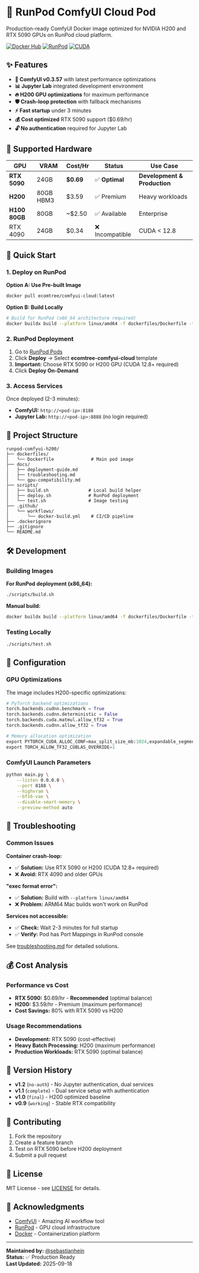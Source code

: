 # 🚀 RunPod ComfyUI Cloud Pod

Production-ready ComfyUI Docker image optimized for NVIDIA H200 and RTX 5090 GPUs on RunPod cloud platform.

[![Docker Hub](https://img.shields.io/badge/Docker-Hub-blue?logo=docker)](https://hub.docker.com/r/ecomtree/comfyui-cloud)
[![RunPod](https://img.shields.io/badge/RunPod-Cloud-green?logo=runpod)](https://runpod.io/)
[![CUDA](https://img.shields.io/badge/CUDA-12.8+-brightgreen?logo=nvidia)](https://developer.nvidia.com/cuda-toolkit)

## ✨ Features

- **🎨 ComfyUI v0.3.57** with latest performance optimizations
- **📊 Jupyter Lab** integrated development environment  
- **🔥 H200 GPU optimizations** for maximum performance
- **🛡️ Crash-loop protection** with fallback mechanisms
- **⚡ Fast startup** under 3 minutes
- **💰 Cost optimized** RTX 5090 support ($0.69/hr)
- **🔓 No authentication** required for Jupyter Lab

## 🎯 Supported Hardware

| GPU | VRAM | Cost/Hr | Status | Use Case |
|-----|------|---------|--------|----------|
| **RTX 5090** | 24GB | **$0.69** | ✅ **Optimal** | **Development & Production** |
| **H200** | 80GB HBM3 | $3.59 | ✅ Premium | Heavy workloads |
| **H100 80GB** | 80GB | ~$2.50 | ✅ Available | Enterprise |
| RTX 4090 | 24GB | $0.34 | ❌ Incompatible | CUDA < 12.8 |

## 🚀 Quick Start

### 1. Deploy on RunPod

**Option A: Use Pre-built Image**
```bash
docker pull ecomtree/comfyui-cloud:latest
```

**Option B: Build Locally**
```bash
# Build for RunPod (x86_64 architecture required)
docker buildx build --platform linux/amd64 -f dockerfiles/Dockerfile -t ecomtree/comfyui-cloud .
```

### 2. RunPod Deployment

1. Go to [RunPod Pods](https://console.runpod.io/pods)
2. Click **Deploy** → Select **ecomtree-comfyui-cloud** template
3. **Important:** Choose RTX 5090 or H200 GPU (CUDA 12.8+ required)
4. Click **Deploy On-Demand**

### 3. Access Services

Once deployed (2-3 minutes):
- **ComfyUI:** `http://<pod-ip>:8188`
- **Jupyter Lab:** `http://<pod-ip>:8888` (no login required)

## 🔧 Project Structure

```
runpod-comfyui-h200/
├── dockerfiles/
│   └── Dockerfile              # Main pod image
├── docs/
│   ├── deployment-guide.md
│   ├── troubleshooting.md
│   └── gpu-compatibility.md
├── scripts/
│   ├── build.sh               # Local build helper
│   ├── deploy.sh              # RunPod deployment
│   └── test.sh                # Image testing
├── .github/
│   └── workflows/
│       └── docker-build.yml    # CI/CD pipeline
├── .dockerignore
├── .gitignore
└── README.md
```

## 🛠️ Development

### Building Images

**For RunPod deployment (x86_64):**
```bash
./scripts/build.sh
```

**Manual build:**
```bash
docker buildx build --platform linux/amd64 -f dockerfiles/Dockerfile -t ecomtree/comfyui-cloud:latest .
```

### Testing Locally
```bash
./scripts/test.sh
```

## 🔧 Configuration

### GPU Optimizations

The image includes H200-specific optimizations:

```python
# PyTorch backend optimizations
torch.backends.cudnn.benchmark = True
torch.backends.cudnn.deterministic = False
torch.backends.cuda.matmul.allow_tf32 = True
torch.backends.cudnn.allow_tf32 = True

# Memory allocation optimization
export PYTORCH_CUDA_ALLOC_CONF=max_split_size_mb:1024,expandable_segments:True
export TORCH_ALLOW_TF32_CUBLAS_OVERRIDE=1
```

### ComfyUI Launch Parameters

```bash
python main.py \
    --listen 0.0.0.0 \
    --port 8188 \
    --highvram \
    --bf16-vae \
    --disable-smart-memory \
    --preview-method auto
```

## 🐛 Troubleshooting

### Common Issues

**Container crash-loop:**
- ✅ **Solution:** Use RTX 5090 or H200 (CUDA 12.8+ required)
- ❌ **Avoid:** RTX 4090 and older GPUs

**"exec format error":**
- ✅ **Solution:** Build with `--platform linux/amd64`
- ❌ **Problem:** ARM64 Mac builds won't work on RunPod

**Services not accessible:**
- ✅ **Check:** Wait 2-3 minutes for full startup
- ✅ **Verify:** Pod has Port Mappings in RunPod console

See [troubleshooting.md](docs/troubleshooting.md) for detailed solutions.

## 💰 Cost Analysis

### Performance vs Cost

- **RTX 5090:** $0.69/hr - **Recommended** (optimal balance)
- **H200:** $3.59/hr - Premium (maximum performance)
- **Cost Savings:** 80% with RTX 5090 vs H200

### Usage Recommendations

- **Development:** RTX 5090 (cost-effective)
- **Heavy Batch Processing:** H200 (maximum performance)
- **Production Workloads:** RTX 5090 (optimal balance)

## 🔄 Version History

- **v1.2** (`no-auth`) - No Jupyter authentication, dual services
- **v1.1** (`complete`) - Dual service setup with authentication  
- **v1.0** (`final`) - H200 optimized baseline
- **v0.9** (`working`) - Stable RTX compatibility

## 🤝 Contributing

1. Fork the repository
2. Create a feature branch
3. Test on RTX 5090 before H200 deployment
4. Submit a pull request

## 📄 License

MIT License - see [LICENSE](LICENSE) for details.

## 🙏 Acknowledgments

- [ComfyUI](https://github.com/comfyanonymous/ComfyUI) - Amazing AI workflow tool
- [RunPod](https://runpod.io/) - GPU cloud infrastructure
- [Docker](https://docker.com/) - Containerization platform

---

**Maintained by:** [@sebastianhein](https://github.com/sebastianhein)  
**Status:** ✅ Production Ready  
**Last Updated:** 2025-09-18
